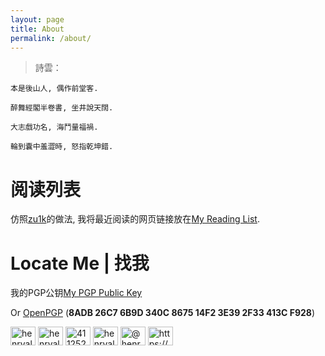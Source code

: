 ```yaml
---
layout: page
title: About 
permalink: /about/
---
```


> 詩雲：

    本是後山人, 偶作前堂客.
    
    醉舞經閣半卷書, 坐井說天闊.
    
    大志戲功名, 海鬥量福禍.
    
    輪到囊中羞澀時, 怒指乾坤錯.

# 阅读列表

仿照[zu1k](https://zu1k.com)的做法, 我将最近阅读的网页链接放在[My Reading List](https://heuristic.notion.site/11514f23e5d741dca39f63ee2e9b1fe9?v=6009610574ca4488b7420ac2eeba194a).

# Locate Me | 找我

我的PGP公钥[My PGP Public Key](/pgp)

Or [OpenPGP](https://keys.openpgp.org/) (**8ADB 26C7 6B9D 340C 8675  14F2 3E39 2F33 413C F928**)

<p align="left">
<a href="https://codepen.io/henryalps" target="blank"><img align="center" src="https://raw.githubusercontent.com/rahuldkjain/github-profile-readme-generator/master/src/images/icons/Social/codepen.svg" alt="henryalps" height="30" width="40" /></a>
<a href="https://twitter.com/henryalps" target="blank"><img align="center" src="https://raw.githubusercontent.com/rahuldkjain/github-profile-readme-generator/master/src/images/icons/Social/twitter.svg" alt="henryalps" height="30" width="40" /></a>
<a href="https://stackoverflow.com/users/4112523" target="blank"><img align="center" src="https://raw.githubusercontent.com/rahuldkjain/github-profile-readme-generator/master/src/images/icons/Social/stack-overflow.svg" alt="4112523" height="30" width="40" /></a>
<a href="https://kaggle.com/henryalps" target="blank"><img align="center" src="https://raw.githubusercontent.com/rahuldkjain/github-profile-readme-generator/master/src/images/icons/Social/kaggle.svg" alt="henryalps" height="30" width="40" /></a>
<a href="https://medium.com/@henryalps" target="blank"><img align="center" src="https://raw.githubusercontent.com/rahuldkjain/github-profile-readme-generator/master/src/images/icons/Social/medium.svg" alt="@henryalps" height="30" width="40" /></a>
<a href="/https://henryalps.github.io/fastpages/#:~:text=may%204%2c%202020-,subscribe,-practise%2c%20record%2c%20knowledge" target="blank"><img align="center" src="https://raw.githubusercontent.com/rahuldkjain/github-profile-readme-generator/master/src/images/icons/Social/rss.svg" alt="https://henryalps.github.io/fastpages/#:~:text=may%204%2c%202020-,subscribe,-practise%2c%20record%2c%20knowledge" height="30" width="40" /></a>
</p>